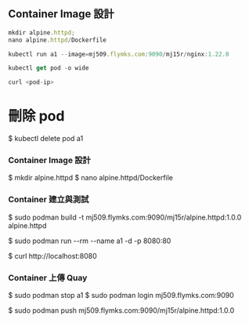 ## Container Image 設計
```js
mkdir alpine.httpd;
nano alpine.httpd/Dockerfile
```
```js
kubectl run a1 --image=mj509.flymks.com:9090/mj15r/nginx:1.22.0
```
```js
kubectl get pod -o wide
```
```js
curl <pod-ip>
```

# 刪除 pod
$ kubectl delete pod a1

### Container Image 設計
$ mkdir alpine.httpd
$ nano alpine.httpd/Dockerfile

### Container 建立與測試
$ sudo podman build -t mj509.flymks.com:9090/mj15r/alpine.httpd:1.0.0 alpine.httpd

$ sudo podman run --rm --name a1 -d -p 8080:80

$ curl http://localhost:8080


### Container 上傳 Quay
$ sudo podman stop a1
$ sudo podman login mj509.flymks.com:9090

$ sudo podman push mj509.flymks.com:9090/mj15r/alpine.httpd:1.0.0
